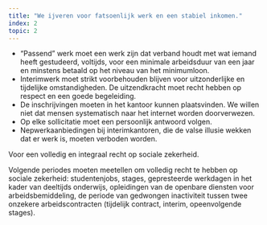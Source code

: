 ```yaml
---
title: "We ijveren voor fatsoenlijk werk en een stabiel inkomen."
index: 2
topic: 2
---
```

- “Passend” werk moet een werk zijn dat verband houdt met wat iemand heeft gestudeerd, voltijds, voor een minimale arbeidsduur van een jaar en minstens betaald op het niveau van het minimumloon.
- Interimwerk moet strikt voorbehouden blijven voor uitzonderlijke en tijdelijke omstandigheden. De uitzendkracht moet recht hebben op respect en een goede begeleiding.
- De inschrijvingen moeten in het kantoor kunnen plaatsvinden. We willen niet dat mensen systematisch naar het internet worden doorverwezen.
- Op elke sollicitatie moet een persoonlijk antwoord volgen.
- Nepwerkaanbiedingen bij interimkantoren, die de valse illusie wekken dat er werk is, moeten verboden worden.

Voor een volledig en integraal recht op sociale zekerheid.

Volgende periodes moeten meetellen om volledig recht te hebben op sociale zekerheid: studentenjobs, stages, gepresteerde werkdagen in het kader van deeltijds onderwijs, opleidingen van de openbare diensten voor arbeidsbemiddeling, de periode van gedwongen inactiviteit tussen twee onzekere arbeidscontracten (tijdelijk contract, interim, opeenvolgende stages).
